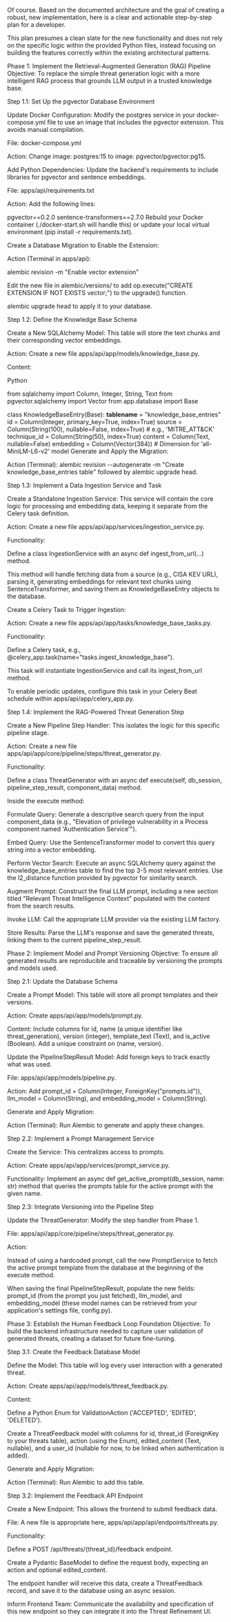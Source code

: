 Of course. Based on the documented architecture and the goal of creating a robust, new implementation, here is a clear and actionable step-by-step plan for a developer.

This plan presumes a clean slate for the new functionality and does not rely on the specific logic within the provided Python files, instead focusing on building the features correctly within the existing architectural patterns.

Phase 1: Implement the Retrieval-Augmented Generation (RAG) Pipeline
Objective: To replace the simple threat generation logic with a more intelligent RAG process that grounds LLM output in a trusted knowledge base.

Step 1.1: Set Up the pgvector Database Environment

Update Docker Configuration: Modify the postgres service in your docker-compose.yml file to use an image that includes the pgvector extension. This avoids manual compilation.

File: docker-compose.yml

Action: Change image: postgres:15 to image: pgvector/pgvector:pg15.

Add Python Dependencies: Update the backend's requirements to include libraries for pgvector and sentence embeddings.

File: apps/api/requirements.txt

Action: Add the following lines:

pgvector==0.2.0
sentence-transformers==2.7.0
Rebuild your Docker container (./docker-start.sh will handle this) or update your local virtual environment (pip install -r requirements.txt).

Create a Database Migration to Enable the Extension:

Action (Terminal in apps/api):

alembic revision -m "Enable vector extension"

Edit the new file in alembic/versions/ to add op.execute("CREATE EXTENSION IF NOT EXISTS vector;") to the upgrade() function.

alembic upgrade head to apply it to your database.

Step 1.2: Define the Knowledge Base Schema

Create a New SQLAlchemy Model: This table will store the text chunks and their corresponding vector embeddings.

Action: Create a new file apps/api/app/models/knowledge_base.py.

Content:

Python

from sqlalchemy import Column, Integer, String, Text
from pgvector.sqlalchemy import Vector
from app.database import Base

class KnowledgeBaseEntry(Base):
    __tablename__ = "knowledge_base_entries"
    id = Column(Integer, primary_key=True, index=True)
    source = Column(String(100), nullable=False, index=True) # e.g., 'MITRE_ATT&CK'
    technique_id = Column(String(50), index=True)
    content = Column(Text, nullable=False)
    embedding = Column(Vector(384)) # Dimension for 'all-MiniLM-L6-v2' model
Generate and Apply the Migration:

Action (Terminal): alembic revision --autogenerate -m "Create knowledge_base_entries table" followed by alembic upgrade head.

Step 1.3: Implement a Data Ingestion Service and Task

Create a Standalone Ingestion Service: This service will contain the core logic for processing and embedding data, keeping it separate from the Celery task definition.

Action: Create a new file apps/api/app/services/ingestion_service.py.

Functionality:

Define a class IngestionService with an async def ingest_from_url(...) method.

This method will handle fetching data from a source (e.g., CISA KEV URL), parsing it, generating embeddings for relevant text chunks using SentenceTransformer, and saving them as KnowledgeBaseEntry objects to the database.

Create a Celery Task to Trigger Ingestion:

Action: Create a new file apps/api/app/tasks/knowledge_base_tasks.py.

Functionality:

Define a Celery task, e.g., @celery_app.task(name="tasks.ingest_knowledge_base").

This task will instantiate IngestionService and call its ingest_from_url method.

To enable periodic updates, configure this task in your Celery Beat schedule within apps/api/app/celery_app.py.

Step 1.4: Implement the RAG-Powered Threat Generation Step

Create a New Pipeline Step Handler: This isolates the logic for this specific pipeline stage.

Action: Create a new file apps/api/app/core/pipeline/steps/threat_generator.py.

Functionality:

Define a class ThreatGenerator with an async def execute(self, db_session, pipeline_step_result, component_data) method.

Inside the execute method:

Formulate Query: Generate a descriptive search query from the input component_data (e.g., "Elevation of privilege vulnerability in a Process component named 'Authentication Service'").

Embed Query: Use the SentenceTransformer model to convert this query string into a vector embedding.

Perform Vector Search: Execute an async SQLAlchemy query against the knowledge_base_entries table to find the top 3-5 most relevant entries. Use the l2_distance function provided by pgvector for similarity search.

Augment Prompt: Construct the final LLM prompt, including a new section titled "Relevant Threat Intelligence Context" populated with the content from the search results.

Invoke LLM: Call the appropriate LLM provider via the existing LLM factory.

Store Results: Parse the LLM's response and save the generated threats, linking them to the current pipeline_step_result.

Phase 2: Implement Model and Prompt Versioning
Objective: To ensure all generated results are reproducible and traceable by versioning the prompts and models used.

Step 2.1: Update the Database Schema

Create a Prompt Model: This table will store all prompt templates and their versions.

Action: Create apps/api/app/models/prompt.py.

Content: Include columns for id, name (a unique identifier like threat_generation), version (integer), template_text (Text), and is_active (Boolean). Add a unique constraint on (name, version).

Update the PipelineStepResult Model: Add foreign keys to track exactly what was used.

File: apps/api/app/models/pipeline.py.

Action: Add prompt_id = Column(Integer, ForeignKey("prompts.id")), llm_model = Column(String), and embedding_model = Column(String).

Generate and Apply Migration:

Action (Terminal): Run Alembic to generate and apply these changes.

Step 2.2: Implement a Prompt Management Service

Create the Service: This centralizes access to prompts.

Action: Create apps/api/app/services/prompt_service.py.

Functionality: Implement an async def get_active_prompt(db_session, name: str) method that queries the prompts table for the active prompt with the given name.

Step 2.3: Integrate Versioning into the Pipeline Step

Update the ThreatGenerator: Modify the step handler from Phase 1.

File: apps/api/app/core/pipeline/steps/threat_generator.py.

Action:

Instead of using a hardcoded prompt, call the new PromptService to fetch the active prompt template from the database at the beginning of the execute method.

When saving the final PipelineStepResult, populate the new fields: prompt_id (from the prompt you just fetched), llm_model, and embedding_model (these model names can be retrieved from your application's settings file, config.py).

Phase 3: Establish the Human Feedback Loop Foundation
Objective: To build the backend infrastructure needed to capture user validation of generated threats, creating a dataset for future fine-tuning.

Step 3.1: Create the Feedback Database Model

Define the Model: This table will log every user interaction with a generated threat.

Action: Create apps/api/app/models/threat_feedback.py.

Content:

Define a Python Enum for ValidationAction ('ACCEPTED', 'EDITED', 'DELETED').

Create a ThreatFeedback model with columns for id, threat_id (ForeignKey to your threats table), action (using the Enum), edited_content (Text, nullable), and a user_id (nullable for now, to be linked when authentication is added).

Generate and Apply Migration:

Action (Terminal): Run Alembic to add this table.

Step 3.2: Implement the Feedback API Endpoint

Create a New Endpoint: This allows the frontend to submit feedback data.

File: A new file is appropriate here, apps/api/app/api/endpoints/threats.py.

Functionality:

Define a POST /api/threats/{threat_id}/feedback endpoint.

Create a Pydantic BaseModel to define the request body, expecting an action and optional edited_content.

The endpoint handler will receive this data, create a ThreatFeedback record, and save it to the database using an async session.

Inform Frontend Team: Communicate the availability and specification of this new endpoint so they can integrate it into the Threat Refinement UI.